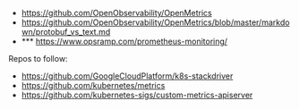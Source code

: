 - https://github.com/OpenObservability/OpenMetrics
- https://github.com/OpenObservability/OpenMetrics/blob/master/markdown/protobuf_vs_text.md
- *** https://www.opsramp.com/prometheus-monitoring/

Repos to follow:
- https://github.com/GoogleCloudPlatform/k8s-stackdriver
- https://github.com/kubernetes/metrics
- https://github.com/kubernetes-sigs/custom-metrics-apiserver
